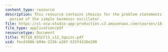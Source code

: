 ```yaml
---
content_type: resource
description: This resource contains choices for the problem statements related to
  period of the simple harmonic oscillator.
file: https://ol-ocw-studio-app-production.s3.amazonaws.com/courses/18-03sc-differential-equations-fall-2011/fecd340bb04e2226a20f535f4338e299_MIT18_03SCF11_s12_3quizc.pdf
file_type: application/pdf
resourcetype: Document
title: MIT18_03SCF11_s12_3quizc.pdf
uid: fecd340b-b04e-2226-a20f-535f4338e299
---
```

